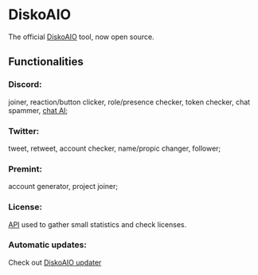 # DiskoAIO
The official [DiskoAIO](https://opensea.io/collection/diskoaio) tool, now open source.

## Functionalities
### Discord:
joiner, reaction/button clicker, role/presence checker, token checker, chat spammer, [chat AI](https://github.com/BomboBombone/BobbyAPI);
### Twitter:
tweet, retweet, account checker, name/propic changer, follower;
### Premint:
account generator, project joiner;
### License:
[API](https://github.com/BomboBombone/DiskoAPI) used to gather small statistics and check licenses.
### Automatic updates:
Check out [DiskoAIO updater](https://github.com/BomboBombone/DiskoUpdater)
